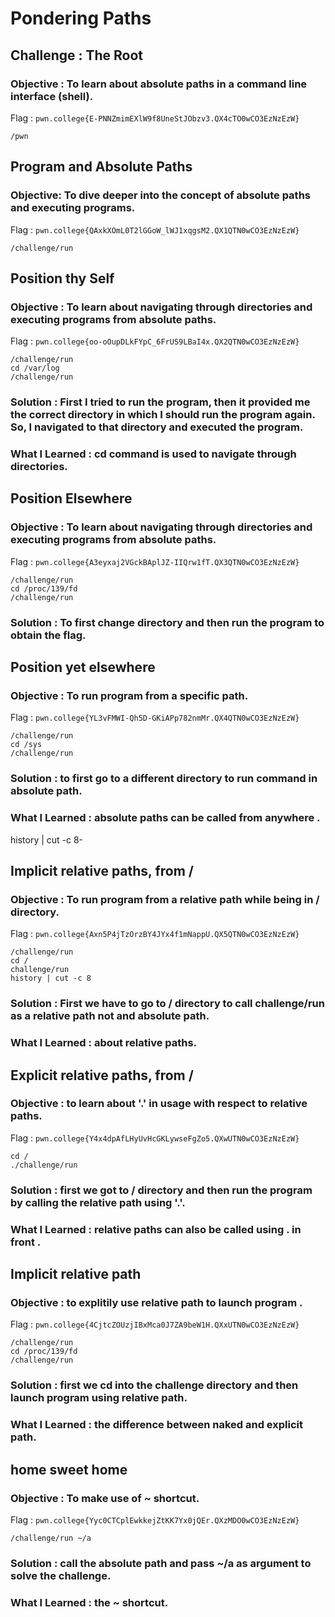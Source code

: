# Pondering Paths

## Challenge : The Root

### Objective : To learn about absolute paths in a command line interface (shell).

Flag : `pwn.college{E-PNNZmimEXlW9f8UneStJObzv3.QX4cTO0wCO3EzNzEzW}`

```
/pwn
```

## Program and Absolute Paths

### Objective: To dive deeper into the concept of absolute paths and executing programs.

Flag : `pwn.college{QAxkXOmL0T2lGGoW_lWJ1xqgsM2.QX1QTN0wCO3EzNzEzW}`

```
/challenge/run
```

## Position thy Self

### Objective : To learn about navigating through directories and executing programs from absolute paths.

Flag : `pwn.college{oo-oOupDLkFYpC_6FrUS9LBaI4x.QX2QTN0wCO3EzNzEzW}`

```
/challenge/run
cd /var/log
/challenge/run
```
### Solution : First I tried to run the program, then it provided me the correct directory in which I should run the program again. So, I navigated to that directory and executed the program.

### What I Learned : cd command is used to navigate through directories.


## Position Elsewhere

### Objective : To learn about navigating through directories and executing programs from absolute paths.

Flag : `pwn.college{A3eyxaj2VGckBAplJZ-IIQrw1fT.QX3QTN0wCO3EzNzEzW}`

```
/challenge/run
cd /proc/139/fd
/challenge/run
```
### Solution : To first change directory and then run the program to obtain the flag.

## Position yet elsewhere

### Objective : To run program from a specific path.

Flag : `pwn.college{YL3vFMWI-Qh5D-GKiAPp782nmMr.QX4QTN0wCO3EzNzEzW}`

```
/challenge/run
cd /sys
/challenge/run
```
### Solution : to first go to a different directory to run command in absolute path.

### What I Learned : absolute paths can be called from anywhere .


history | cut -c 8-

## Implicit relative paths, from /

### Objective : To run program from a relative path while being in / directory.

Flag : `pwn.college{Axn5P4jTzOrzBY4JYx4f1mNappU.QX5QTN0wCO3EzNzEzW}`

```
/challenge/run
cd /
challenge/run
history | cut -c 8
```
### Solution : First we have to go to / directory to call challenge/run as a relative path not and absolute path.

### What I Learned : about relative paths.


## Explicit relative paths, from /

### Objective : to learn about '.' in usage with respect to relative paths.

Flag : `pwn.college{Y4x4dpAfLHyUvHcGKLywseFgZo5.QXwUTN0wCO3EzNzEzW}`

```
cd /
./challenge/run
```
### Solution : first we got to / directory and then run the program by calling the relative path using '.'.

### What I Learned : relative paths can also be called using . in front .


## Implicit relative path

### Objective : to explitily use relative path to launch program .

Flag : `pwn.college{4CjtcZOUzjIBxMca0J7ZA9beW1H.QXxUTN0wCO3EzNzEzW}`

```
/challenge/run
cd /proc/139/fd
/challenge/run
```
### Solution : first we cd into the challenge directory and then launch program using relative path.

### What I Learned : the difference between naked and explicit path.


## home sweet home

### Objective : To make use of ~ shortcut.

Flag : `pwn.college{Yyc0CTCplEwkkejZtKK7Yx0jQEr.QXzMDO0wCO3EzNzEzW}`

```
/challenge/run ~/a
```
### Solution : call the absolute path and pass ~/a as argument to solve the challenge.

### What I Learned : the ~ shortcut.